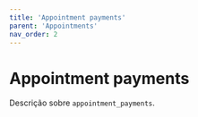 ```yaml
---
title: 'Appointment payments'
parent: 'Appointments'
nav_order: 2
---
```


# Appointment payments

Descrição sobre `appointment_payments`.

